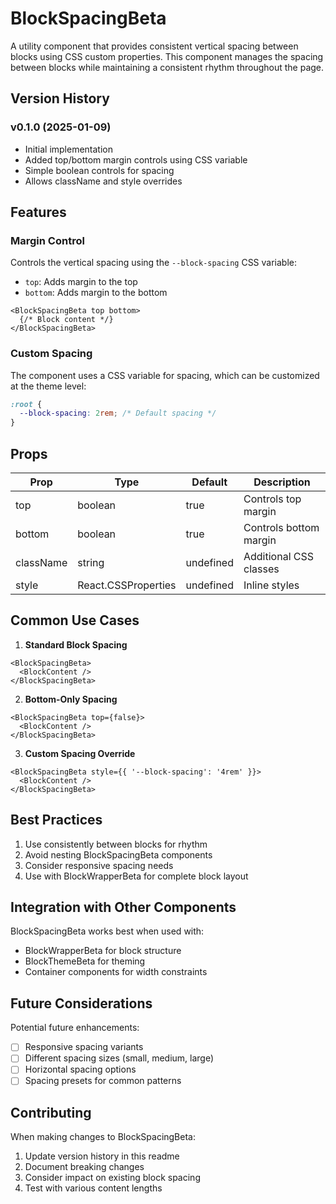 # BlockSpacingBeta

A utility component that provides consistent vertical spacing between blocks using CSS custom properties. This component manages the spacing between blocks while maintaining a consistent rhythm throughout the page.

## Version History

### v0.1.0 (2025-01-09)
- Initial implementation
- Added top/bottom margin controls using CSS variable
- Simple boolean controls for spacing
- Allows className and style overrides

## Features

### Margin Control
Controls the vertical spacing using the `--block-spacing` CSS variable:
- `top`: Adds margin to the top
- `bottom`: Adds margin to the bottom

```tsx
<BlockSpacingBeta top bottom>
  {/* Block content */}
</BlockSpacingBeta>
```

### Custom Spacing
The component uses a CSS variable for spacing, which can be customized at the theme level:
```css
:root {
  --block-spacing: 2rem; /* Default spacing */
}
```

## Props

| Prop | Type | Default | Description |
|------|------|---------|-------------|
| top | boolean | true | Controls top margin |
| bottom | boolean | true | Controls bottom margin |
| className | string | undefined | Additional CSS classes |
| style | React.CSSProperties | undefined | Inline styles |

## Common Use Cases

1. **Standard Block Spacing**
```tsx
<BlockSpacingBeta>
  <BlockContent />
</BlockSpacingBeta>
```

2. **Bottom-Only Spacing**
```tsx
<BlockSpacingBeta top={false}>
  <BlockContent />
</BlockSpacingBeta>
```

3. **Custom Spacing Override**
```tsx
<BlockSpacingBeta style={{ '--block-spacing': '4rem' }}>
  <BlockContent />
</BlockSpacingBeta>
```

## Best Practices

1. Use consistently between blocks for rhythm
2. Avoid nesting BlockSpacingBeta components
3. Consider responsive spacing needs
4. Use with BlockWrapperBeta for complete block layout

## Integration with Other Components

BlockSpacingBeta works best when used with:
- BlockWrapperBeta for block structure
- BlockThemeBeta for theming
- Container components for width constraints

## Future Considerations

Potential future enhancements:
- [ ] Responsive spacing variants
- [ ] Different spacing sizes (small, medium, large)
- [ ] Horizontal spacing options
- [ ] Spacing presets for common patterns

## Contributing

When making changes to BlockSpacingBeta:
1. Update version history in this readme
2. Document breaking changes
3. Consider impact on existing block spacing
4. Test with various content lengths
